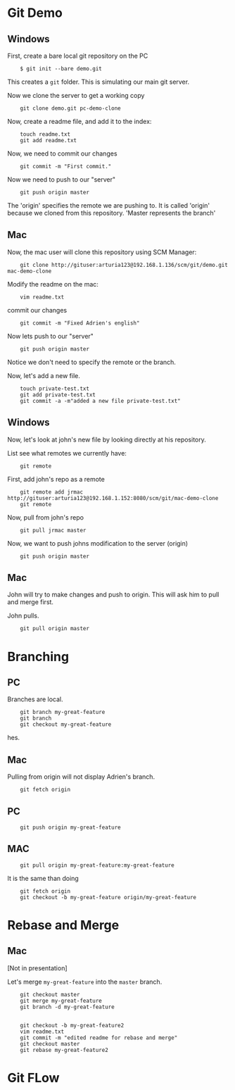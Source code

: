 # Git Demo

## Windows
First, create a bare local git repository on the PC

		$ git init --bare demo.git

This creates a `git` folder.  This is simulating our main git server.

Now we clone the server to get a working copy

		git clone demo.git pc-demo-clone

Now, create a readme file, and add it to the index:

		touch readme.txt
		git add readme.txt

Now, we need to commit our changes

		git commit -m "First commit." 

Now we need to push to our "server"

		git push origin master

The 'origin' specifies the remote we are pushing to.  It is called 'origin' because we cloned from this repository.  'Master represents the branch'

## Mac 
Now, the mac user will clone this repository using SCM Manager:

		git clone http://gituser:arturia123@192.168.1.136/scm/git/demo.git mac-demo-clone

Modify the readme on the mac:

		vim readme.txt

commit our changes

		git commit -m "Fixed Adrien's english"

Now lets push to our "server"

		git push origin master

Notice we don't need to specify the remote or the branch.

Now, let's add a new file.

		touch private-test.txt
		git add private-test.txt
		git commit -a -m"added a new file private-test.txt"

## Windows

Now, let's look at john's new file by looking directly at his repository.

List see what remotes we currently have:

		git remote

First, add john's repo as a remote

		git remote add jrmac http://gituser:arturia123@192.168.1.152:8080/scm/git/mac-demo-clone
		git remote

Now, pull from john's repo

		git pull jrmac master

Now, we want to push johns modification to the server (origin)

		git push origin master

## Mac

John will try to make changes and push to origin.  This will ask him to pull and merge first.

John pulls.

		git pull origin master

# Branching

## PC

Branches are local.

		git branch my-great-feature
		git branch
		git checkout my-great-feature


hes.
## Mac

Pulling from origin will not display Adrien's branch.

		git fetch origin
		

## PC

		git push origin my-great-feature

## MAC

		git pull origin my-great-feature:my-great-feature

It is the same than doing

		git fetch origin
		git checkout -b my-great-feature origin/my-great-feature

# Rebase and Merge

## Mac

[Not in presentation]

Let's merge  `my-great-feature` into the `master` branch.

		git checkout master
		git merge my-great-feature
		git branch -d my-great-feature


		git checkout -b my-great-feature2
		vim readme.txt
		git commit -m "edited readme for rebase and merge"
		git checkout master
		git rebase my-great-feature2	


# Git FLow


